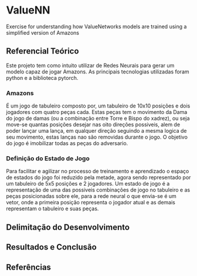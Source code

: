 # ValueNN
Exercise for understanding how ValueNetworks models are trained using a simplified version of Amazons

## Referencial Teórico
Este projeto tem como intuito utilizar de Redes Neurais para gerar um modelo capaz de jogar Amazons. As principais tecnologias utilizadas foram python e a biblioteca pytorch.

### Amazons
É um jogo de tabuleiro composto por, um tabuleiro de 10x10 posições e dois jogadores com quatro peças cada. Estas peças tem o movimento da Dama do jogo de damas (ou a combinação entre Torre e Bispo do xadrez), ou seja move-se quantas posições desejar nas oito direções possiveis, alem de poder lançar uma lança, em qualquer direção seguindo a mesma logica de seu movimento, estas lanças nao são removidas durante o jogo. O objetivo do jogo é imobilizar todas as peças do adversario.

### Definição do Estado de Jogo
Para facilitar e agilizar no processo de treinamento e aprendizado o espaço de estados do jogo foi reduzido pela metade, agora sendo representado por um tabuleiro de 5x5 posições e 2 jogadores. Um estado de jogo é a representação de uma das possiveis combinações de jogo no tabuleiro e as peças posicionadas sobre ele, para a rede neural o que envia-se é um vetor, onde a primeira posição representa o jogador atual e as demais representam o tabuleiro e suas peças.

## Delimitação do Desenvolvimento

## Resultados e Conclusão

## Referências
